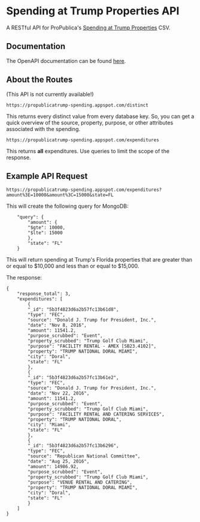 # Spending at Trump Properties API

A RESTful API for ProPublica's [Spending at Trump Properties](https://www.propublica.org/datastore/dataset/spending-at-trump-properties) CSV.

## Documentation
The OpenAPI documentation can be found [here](https://github.com/agbales/presidential-payments-api/blob/master/api/swagger/swagger.yaml).

## About the Routes

(This API is not currently available!)

```https://propublicatrump-spending.appspot.com/distinct```

This returns every distinct value from every database key. So, you can get a quick overview of the source, property, purpose, or other attributes associated with the spending.

```https://propublicatrump-spending.appspot.com/expenditures```

This returns **all** expenditures. Use queries to limit the scope of the response.

## Example API Request

```
https://propublicatrump-spending.appspot.com/expenditures?amount%3E=10000&amount%3C=15000&state=FL
```

This will create the following query for MongoDB:

```
    "query": {
        "amount": {
        "$gte": 10000,
        "$lte": 15000
        },
        "state": "FL"
    }
```
This will return spending at Trump's Florida properties that are greater than or equal to $10,000 and less than or equal to $15,000.

The response:

```
{    
    "response_total": 3,
    "expenditures": [
        {
        "_id": "5b3f4823d6a2b57fc13b61d8",
        "type": "FEC",
        "source": "Donald J. Trump for President, Inc.",
        "date": "Nov 8, 2016",
        "amount": 11541.2,
        "purpose_scrubbed": "Event",
        "property_scrubbed": "Trump Golf Club Miami",
        "purpose": "FACILITY RENTAL - AMEX [SB23.4102]",
        "property": "TRUMP NATIONAL DORAL MIAMI",
        "city": "Doral",
        "state": "FL"
        },
        {
        "_id": "5b3f4823d6a2b57fc13b61e2",
        "type": "FEC",
        "source": "Donald J. Trump for President, Inc.",
        "date": "Nov 22, 2016",
        "amount": 11541.2,
        "purpose_scrubbed": "Event",
        "property_scrubbed": "Trump Golf Club Miami",
        "purpose": "FACILITY RENTAL AND CATERING SERVICES",
        "property": "TRUMP NATIONAL DORAL",
        "city": "Miami",
        "state": "FL"
        },
        {
        "_id": "5b3f4823d6a2b57fc13b6296",
        "type": "FEC",
        "source": "Republican National Committee",
        "date": "Aug 25, 2016",
        "amount": 14986.92,
        "purpose_scrubbed": "Event",
        "property_scrubbed": "Trump Golf Club Miami",
        "purpose": "VENUE RENTAL AND CATERING",
        "property": "TRUMP NATIONAL DORAL MIAMI",
        "city": "Doral",
        "state": "FL"
        }
    ]
}
```